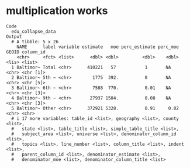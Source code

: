 # multiplication works

    Code
      edu_collapse_data
    Output
      # A tibble: 5 x 26
        NAME      label variable estimate   moe perc_estimate perc_moe GEOID column_id
        <chr>     <fct> <list>      <dbl> <dbl>         <dbl>    <dbl> <lis> <list>   
      1 Baltimor~ Total <chr>      410221   57           1       NA    <chr> <chr [1]>
      2 Baltimor~ 5th ~ <chr>        1775  392.          0       NA    <chr> <chr [5]>
      3 Baltimor~ 6th ~ <chr>        7588  770.          0.01    NA    <chr> <chr [3]>
      4 Baltimor~ 9th ~ <chr>       27937 1504.          0.08    NA    <chr> <chr [3]>
      5 Baltimor~ Other <chr>      372921 5328.          0.91     0.02 <chr> <chr>    
      # i 17 more variables: table_id <list>, geography <list>, county <list>,
      #   state <list>, table_title <list>, simple_table_title <list>,
      #   subject_area <list>, universe <list>, denominator_column_id <list>,
      #   topics <list>, line_number <list>, column_title <list>, indent <list>,
      #   parent_column_id <list>, denominator_estimate <list>,
      #   denominator_moe <list>, denominator_column_title <list>

